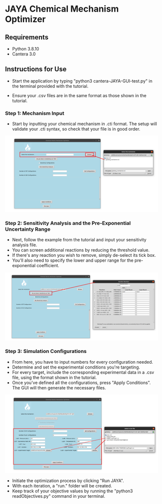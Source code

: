 # JAYA Chemical Mechanism Optimizer

## Requirements
- Python 3.8.10
- Cantera 3.0

## Instructions for Use
- Start the application by typing "python3 cantera-JAYA-GUI-test.py" in the terminal provided with the tutorial.

- Ensure your .csv files are in the same format as those shown in the tutorial.
  
### Step 1: Mechanism Input
- Start by inputting your chemical mechanism in .cti format. The setup will validate your .cti syntax, so check that your file is in good order.

![PNG Picture](howToUse-Step1.png)

### Step 2: Sensitivity Analysis and the Pre-Exponential Uncertainty Range

- Next, follow the example from the tutorial and input your sensitivity analysis file.
- You can screen additional reactions by reducing the threshold value.
- If there's any reaction you wish to remove, simply de-select its tick box.
- You'll also need to specify the lower and upper range for the pre-exponential coefficient.

![PNG Picture](howToUse-Step2.png)

### Step 3: Simulation Configurations

- From here, you have to input numbers for every configuration needed.
- Determine and set the experimental conditions you're targeting.
- For every target, include the corresponding experimental data in a .csv file, using the format shown in the tutorial.
- Once you've defined all the configurations, press "Apply Conditions". The GUI will then generate the necessary files.

![PNG Picture](howToUse-Step3.png)

- Initiate the optimization process by clicking "Run JAYA".
- With each iteration, a "run." folder will be created.
- Keep track of your objective values by running the "python3 readObjectives.py" command in your terminal.
